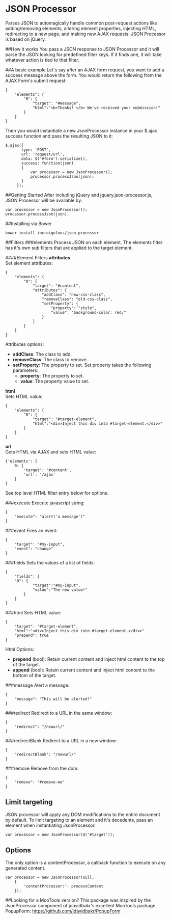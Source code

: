 JSON Processor
==============

Parses JSON to automagically handle common post-request actions like adding/removing elements, altering element properties, injecting HTML, redirecting to a new page, and making new AJAX requests. JSON Processor is based on jQuery.

##How it works
You pass a JSON response to JSON Processor and it will parse the JSON looking for predefined filter keys. If it finds one, it will take whatever action is tied to that filter.

##A basic example
Let's say after an AJAX form request, you want to add a success message above the form. You would return the following from the AJAX Form's submit request:
    
    {
        "elements": {
            "0": {
                "target": "#message",
                "html":"<b>Thanks! </b> We've received your submission!"
            }
        }
    }
    

Then you would instantiate a new JsonProcessor instance in your $.ajax success function and pass the resulting JSON to it:

    $.ajax({
           type: 'POST',
           url: 'request/url',
           data: $('#form').serialize(),
           success: function(json)
           {
               var processor = new JsonProcessor(); 
               processor.processJson(json);
           }
         });
         
##Getting Started
After including jQuery and jquery.json-processor.js, JSON Processor will be available by: 

    var processor = new JsonProcessor(); 
    processor.processJson(json);
    
##Installing via Bower

    bower install incraigulous/json-processor

##Filters
###elements
Process JSON on each element. The elements filter has it's own sub filters that are applied to the target element.
    
####Element Filters
**attributes**<br />
Set element attributes:

    {
        "elements": {
            "0": {
                "target": "#content",
                "attributes": {
                    "addClass": "new-css-class",
                    "removeClass": "old-css-class",
                    "setProperty": {
                        "property": "style",
                        "value": "background-color: red;"
                    }
                }
            }
        }
    }
    
Attributes options:

- **addClass**: The class to add.
- **removeClass**: The class to remove.
- **setProperty**: The property to set. Set property takes the following parameters: 
    - **property**: The property to set. 
    - **value**: The property value to set.
     
**html**<br />
Sets HTML value:

    {
        "elements": {
            "0": {
                "target": "#target-element",
                "html":"<div>Inject this div into #target-element.</div>"
            }
        }
    }
    
**url**<br />
Gets HTML via AJAX and sets HTML value:

    {'elements': {
        0: {
            'target': '#content',
            'url': '/ajax'
        }
    }
    
See top level HTML filter entry below for options.
    
###execute
Execute javascript string:

    {
        "execute": "alert('a message')"
    }

###event
Fires an event:

    {
        "target": "#my-input",
        "event": "change"
    }
    
###fields
Sets the values of a list of fields:

    {
        "fields": {
        "0": {
                "target":"#my-input",
                "value":"The new value!"
            }
        }
    }


###html
Sets HTML value:

    {
        "target": "#target-element",
        "html":"<div>Inject this div into #target-element.</div>"
        "prepend": true
    }
    
Html Options:

- **prepend** (bool): Retain current content and inject html content to the top of the target.
- **append** (bool): Retain current content and inject html content to the bottom of the target.

###message
Alert a message:

    {
        "message": "This will be alerted!"
    }
    
###redirect 
Redirect to a URL in the same window:

    {
        "redirect": "/newurl/"
    }

###redirectBlank
Redirect to a URL in a new window:

    {
        "redirectBlank": "/newurl/"
    }

###remove 
Remove from the dom:

    {
        "remove": "#remove-me"
    }

## Limit targeting
JSON processor will apply any DOM modifications to the entire document by default. To limit targeting to an element and it's decedents, pass an element when instantiating JsonProcessor.

    var processor = new JsonProcessor($('#target'));
    
## Options
The only option is a contentProcessor, a callback function to execute on any generated content. 

    var processor = new JsonProcessor(null,
        {
            'contentProcessor:': processContent
        });

##Looking for a MooTools version? 
This package was inspired by the JsonProcessor component of jdavidbakr's excellent MooTools package PopupForm: https://github.com/jdavidbakr/PopupForm